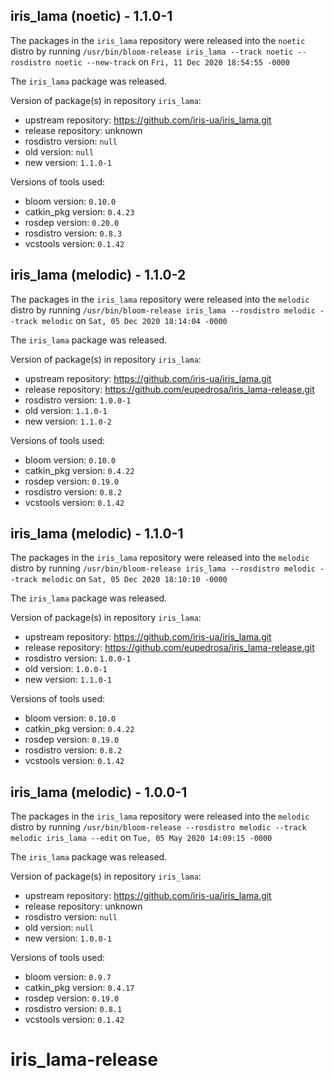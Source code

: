 ## iris_lama (noetic) - 1.1.0-1

The packages in the `iris_lama` repository were released into the `noetic` distro by running `/usr/bin/bloom-release iris_lama --track noetic --rosdistro noetic --new-track` on `Fri, 11 Dec 2020 18:54:55 -0000`

The `iris_lama` package was released.

Version of package(s) in repository `iris_lama`:

- upstream repository: https://github.com/iris-ua/iris_lama.git
- release repository: unknown
- rosdistro version: `null`
- old version: `null`
- new version: `1.1.0-1`

Versions of tools used:

- bloom version: `0.10.0`
- catkin_pkg version: `0.4.23`
- rosdep version: `0.20.0`
- rosdistro version: `0.8.3`
- vcstools version: `0.1.42`


## iris_lama (melodic) - 1.1.0-2

The packages in the `iris_lama` repository were released into the `melodic` distro by running `/usr/bin/bloom-release iris_lama --rosdistro melodic --track melodic` on `Sat, 05 Dec 2020 18:14:04 -0000`

The `iris_lama` package was released.

Version of package(s) in repository `iris_lama`:

- upstream repository: https://github.com/iris-ua/iris_lama.git
- release repository: https://github.com/eupedrosa/iris_lama-release.git
- rosdistro version: `1.0.0-1`
- old version: `1.1.0-1`
- new version: `1.1.0-2`

Versions of tools used:

- bloom version: `0.10.0`
- catkin_pkg version: `0.4.22`
- rosdep version: `0.19.0`
- rosdistro version: `0.8.2`
- vcstools version: `0.1.42`


## iris_lama (melodic) - 1.1.0-1

The packages in the `iris_lama` repository were released into the `melodic` distro by running `/usr/bin/bloom-release iris_lama --rosdistro melodic --track melodic` on `Sat, 05 Dec 2020 18:10:10 -0000`

The `iris_lama` package was released.

Version of package(s) in repository `iris_lama`:

- upstream repository: https://github.com/iris-ua/iris_lama.git
- release repository: https://github.com/eupedrosa/iris_lama-release.git
- rosdistro version: `1.0.0-1`
- old version: `1.0.0-1`
- new version: `1.1.0-1`

Versions of tools used:

- bloom version: `0.10.0`
- catkin_pkg version: `0.4.22`
- rosdep version: `0.19.0`
- rosdistro version: `0.8.2`
- vcstools version: `0.1.42`


## iris_lama (melodic) - 1.0.0-1

The packages in the `iris_lama` repository were released into the `melodic` distro by running `/usr/bin/bloom-release --rosdistro melodic --track melodic iris_lama --edit` on `Tue, 05 May 2020 14:09:15 -0000`

The `iris_lama` package was released.

Version of package(s) in repository `iris_lama`:

- upstream repository: https://github.com/iris-ua/iris_lama.git
- release repository: unknown
- rosdistro version: `null`
- old version: `null`
- new version: `1.0.0-1`

Versions of tools used:

- bloom version: `0.9.7`
- catkin_pkg version: `0.4.17`
- rosdep version: `0.19.0`
- rosdistro version: `0.8.1`
- vcstools version: `0.1.42`


# iris_lama-release